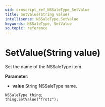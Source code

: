 ```yaml
---
uid: crmscript_ref_NSSaleType_SetValue
title: SetValue(String value)
intellisense: NSSaleType.SetValue
keywords: NSSaleType, SetValue
so.topic: reference
---
```


# SetValue(String value)

Set the name of the NSSaleType item.

**Parameter:** 
* **value** String NSSaleType name.

```crmscript
NSSaleType thing;
thing.SetValue("frotz");
```

